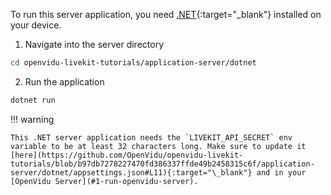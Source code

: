 To run this server application, you need [.NET](https://dotnet.microsoft.com/en-us/download){:target="\_blank"} installed on your device.

1. Navigate into the server directory
```bash
cd openvidu-livekit-tutorials/application-server/dotnet
```
2. Run the application
```bash
dotnet run
```

!!! warning

    This .NET server application needs the `LIVEKIT_API_SECRET` env variable to be at least 32 characters long. Make sure to update it [here](https://github.com/OpenVidu/openvidu-livekit-tutorials/blob/b97db7278227470fd386337ffde49b2458315c6f/application-server/dotnet/appsettings.json#L11){:target="\_blank"} and in your [OpenVidu Server](#1-run-openvidu-server).
